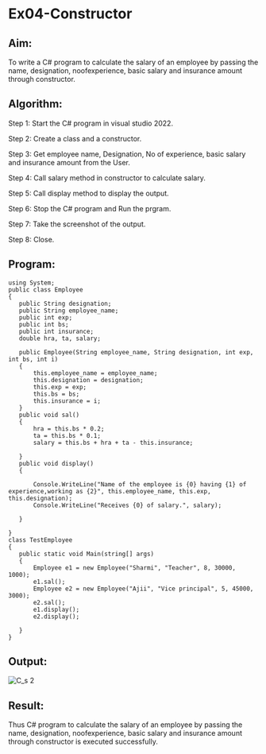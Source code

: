 # Ex04-Constructor
## Aim:
 To write a C# program to calculate the salary of an employee by passing the name, designation, noofexperience, basic salary and insurance amount through constructor.
 
 ## Algorithm:
 Step 1:
Start the C# program in visual studio 2022.

Step 2:
Create a class and a constructor.

Step 3:
Get employee name, Designation, No of experience, basic salary and insurance amount from the User.

Step 4:
Call salary method in constructor to calculate salary.

Step 5:
Call display method to display the output.

Step 6:
Stop the C# program and Run the prgram.

Step 7:
Take the screenshot of the output.

Step 8:
Close.
 
 
 
 ## Program:
 ~~~
 using System;
public class Employee
{
    public String designation;
    public String employee_name;
    public int exp;
    public int bs;
    public int insurance;
    double hra, ta, salary;

    public Employee(String employee_name, String designation, int exp, int bs, int i)
    {
        this.employee_name = employee_name;
        this.designation = designation;
        this.exp = exp;
        this.bs = bs;
        this.insurance = i;
    }
    public void sal()
    {
        hra = this.bs * 0.2;
        ta = this.bs * 0.1;
        salary = this.bs + hra + ta - this.insurance;

    }
    public void display()
    {

        Console.WriteLine("Name of the employee is {0} having {1} of experience,working as {2}", this.employee_name, this.exp, this.designation);
        Console.WriteLine("Receives {0} of salary.", salary);

    }

}
class TestEmployee
{
    public static void Main(string[] args)
    {
        Employee e1 = new Employee("Sharmi", "Teacher", 8, 30000, 1000);
        e1.sal();
        Employee e2 = new Employee("Ajii", "Vice principal", 5, 45000, 3000);
        e2.sal();
        e1.display();
        e2.display();

    }
}
 ~~~
 ## Output:
 ![C_s 2](https://user-images.githubusercontent.com/94506182/229769042-8b71fab9-b157-4eb8-8b8f-978b8a889238.png)

 
 ## Result:
 Thus C# program to calculate the salary of an employee by passing the name, designation, noofexperience, basic salary and insurance amount through constructor is executed successfully.
